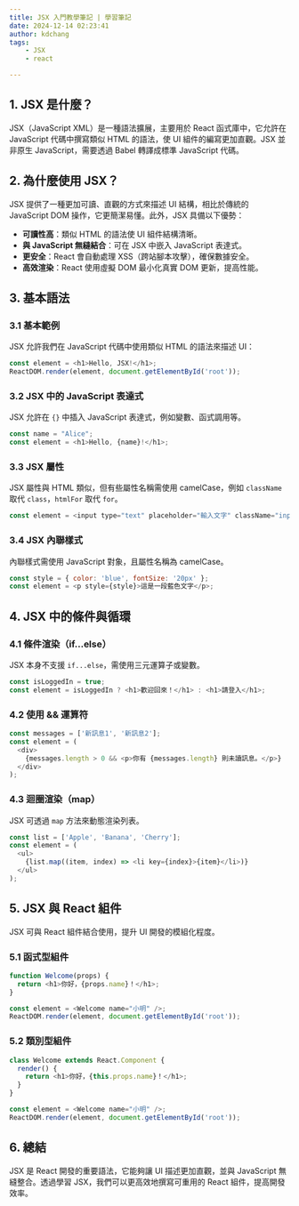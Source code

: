 ```yaml
---
title: JSX 入門教學筆記 | 學習筆記
date: 2024-12-14 02:23:41
author: kdchang
tags: 
    - JSX
    - react

---
```


## 1. JSX 是什麼？
JSX（JavaScript XML）是一種語法擴展，主要用於 React 函式庫中，它允許在 JavaScript 代碼中撰寫類似 HTML 的語法，使 UI 組件的編寫更加直觀。JSX 並非原生 JavaScript，需要透過 Babel 轉譯成標準 JavaScript 代碼。

## 2. 為什麼使用 JSX？
JSX 提供了一種更加可讀、直觀的方式來描述 UI 結構，相比於傳統的 JavaScript DOM 操作，它更簡潔易懂。此外，JSX 具備以下優勢：

- **可讀性高**：類似 HTML 的語法使 UI 組件結構清晰。
- **與 JavaScript 無縫結合**：可在 JSX 中嵌入 JavaScript 表達式。
- **更安全**：React 會自動處理 XSS（跨站腳本攻擊），確保數據安全。
- **高效渲染**：React 使用虛擬 DOM 最小化真實 DOM 更新，提高性能。

## 3. 基本語法

### 3.1 基本範例
JSX 允許我們在 JavaScript 代碼中使用類似 HTML 的語法來描述 UI：

```javascript
const element = <h1>Hello, JSX!</h1>;
ReactDOM.render(element, document.getElementById('root'));
```

### 3.2 JSX 中的 JavaScript 表達式
JSX 允許在 `{}` 中插入 JavaScript 表達式，例如變數、函式調用等。

```javascript
const name = "Alice";
const element = <h1>Hello, {name}!</h1>;
```

### 3.3 JSX 屬性
JSX 屬性與 HTML 類似，但有些屬性名稱需使用 camelCase，例如 `className` 取代 `class`，`htmlFor` 取代 `for`。

```javascript
const element = <input type="text" placeholder="輸入文字" className="input-box" />;
```

### 3.4 JSX 內聯樣式
內聯樣式需使用 JavaScript 對象，且屬性名稱為 camelCase。

```javascript
const style = { color: 'blue', fontSize: '20px' };
const element = <p style={style}>這是一段藍色文字</p>;
```

## 4. JSX 中的條件與循環

### 4.1 條件渲染（if...else）
JSX 本身不支援 `if...else`，需使用三元運算子或變數。

```javascript
const isLoggedIn = true;
const element = isLoggedIn ? <h1>歡迎回來！</h1> : <h1>請登入</h1>;
```

### 4.2 使用 && 運算符

```javascript
const messages = ['新訊息1', '新訊息2'];
const element = (
  <div>
    {messages.length > 0 && <p>你有 {messages.length} 則未讀訊息。</p>}
  </div>
);
```

### 4.3 迴圈渲染（map）
JSX 可透過 `map` 方法來動態渲染列表。

```javascript
const list = ['Apple', 'Banana', 'Cherry'];
const element = (
  <ul>
    {list.map((item, index) => <li key={index}>{item}</li>)}
  </ul>
);
```

## 5. JSX 與 React 組件
JSX 可與 React 組件結合使用，提升 UI 開發的模組化程度。

### 5.1 函式型組件

```javascript
function Welcome(props) {
  return <h1>你好，{props.name}！</h1>;
}

const element = <Welcome name="小明" />;
ReactDOM.render(element, document.getElementById('root'));
```

### 5.2 類別型組件

```javascript
class Welcome extends React.Component {
  render() {
    return <h1>你好，{this.props.name}！</h1>;
  }
}

const element = <Welcome name="小明" />;
ReactDOM.render(element, document.getElementById('root'));
```

## 6. 總結
JSX 是 React 開發的重要語法，它能夠讓 UI 描述更加直觀，並與 JavaScript 無縫整合。透過學習 JSX，我們可以更高效地撰寫可重用的 React 組件，提高開發效率。

